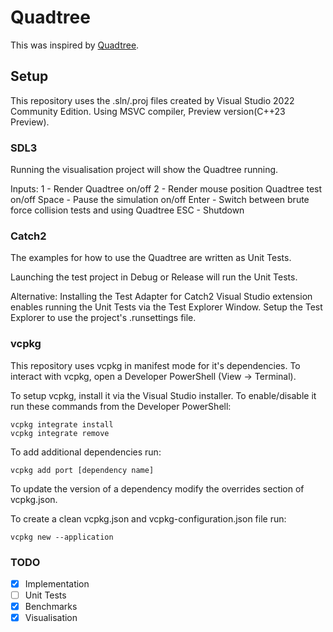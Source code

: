 # Quadtree

This was inspired by [Quadtree](https://en.wikipedia.org/wiki/Quadtree).

## Setup

This repository uses the .sln/.proj files created by Visual Studio 2022 Community Edition.
Using MSVC compiler, Preview version(C++23 Preview). 

### SDL3
Running the visualisation project will show the Quadtree running.

Inputs:
1 - Render Quadtree on/off
2 - Render mouse position Quadtree test on/off
Space - Pause the simulation on/off
Enter - Switch between brute force collision tests and using Quadtree
ESC - Shutdown

### Catch2
The examples for how to use the Quadtree are written as Unit Tests.

Launching the test project in Debug or Release will run the Unit Tests.

Alternative:
Installing the Test Adapter for Catch2 Visual Studio extension enables running the Unit Tests via the Test Explorer Window. Setup the Test Explorer to use the project's .runsettings file.

### vcpkg
This repository uses vcpkg in manifest mode for it's dependencies. To interact with vcpkg, open a Developer PowerShell (View -> Terminal).

To setup vcpkg, install it via the Visual Studio installer. To enable/disable it run these commands from the Developer PowerShell:
```
vcpkg integrate install
vcpkg integrate remove
```

To add additional dependencies run:
```
vcpkg add port [dependency name]
```

To update the version of a dependency modify the overrides section of vcpkg.json. 

To create a clean vcpkg.json and vcpkg-configuration.json file run:
```
vcpkg new --application
```

### TODO
- [x] Implementation
- [ ] Unit Tests
- [x] Benchmarks
- [x] Visualisation
